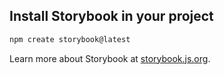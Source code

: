 ## Install Storybook in your project

```sh
npm create storybook@latest
```

Learn more about Storybook at [storybook.js.org](https://storybook.js.org/?ref=readme).
